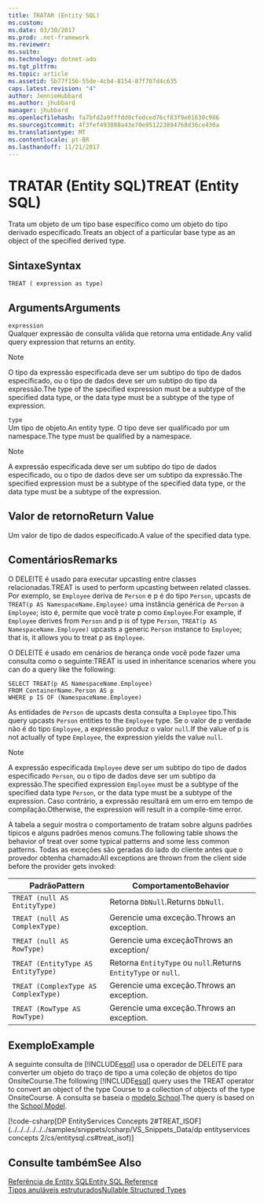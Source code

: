 ```yaml
---
title: TRATAR (Entity SQL)
ms.custom: 
ms.date: 03/30/2017
ms.prod: .net-framework
ms.reviewer: 
ms.suite: 
ms.technology: dotnet-ado
ms.tgt_pltfrm: 
ms.topic: article
ms.assetid: 5b77f156-55de-4cb4-8154-87f707d4c635
caps.latest.revision: "4"
author: JennieHubbard
ms.author: jhubbard
manager: jhubbard
ms.openlocfilehash: fa7bfd2a9fffdd0cfedced76cf83f9e01630c986
ms.sourcegitcommit: 4f3fef493080a43e70e951223894768d36ce430a
ms.translationtype: MT
ms.contentlocale: pt-BR
ms.lasthandoff: 11/21/2017
---
```

# <a name="treat-entity-sql"></a><span data-ttu-id="9b61f-102">TRATAR (Entity SQL)</span><span class="sxs-lookup"><span data-stu-id="9b61f-102">TREAT (Entity SQL)</span></span>
<span data-ttu-id="9b61f-103">Trata um objeto de um tipo base específico como um objeto do tipo derivado especificado.</span><span class="sxs-lookup"><span data-stu-id="9b61f-103">Treats an object of a particular base type as an object of the specified derived type.</span></span>  
  
## <a name="syntax"></a><span data-ttu-id="9b61f-104">Sintaxe</span><span class="sxs-lookup"><span data-stu-id="9b61f-104">Syntax</span></span>  
  
```  
TREAT ( expression as type)  
```  
  
## <a name="arguments"></a><span data-ttu-id="9b61f-105">Arguments</span><span class="sxs-lookup"><span data-stu-id="9b61f-105">Arguments</span></span>  
 `expression`  
 <span data-ttu-id="9b61f-106">Qualquer expressão de consulta válida que retorna uma entidade.</span><span class="sxs-lookup"><span data-stu-id="9b61f-106">Any valid query expression that returns an entity.</span></span>  
  
> [!NOTE]
>  <span data-ttu-id="9b61f-107">O tipo da expressão especificada deve ser um subtipo do tipo de dados especificado, ou o tipo de dados deve ser um subtipo do tipo da expressão.</span><span class="sxs-lookup"><span data-stu-id="9b61f-107">The type of the specified expression must be a subtype of the specified data type, or the data type must be a subtype of the type of expression.</span></span>  
  
 `type`  
 <span data-ttu-id="9b61f-108">Um tipo de objeto.</span><span class="sxs-lookup"><span data-stu-id="9b61f-108">An entity type.</span></span> <span data-ttu-id="9b61f-109">O tipo deve ser qualificado por um namespace.</span><span class="sxs-lookup"><span data-stu-id="9b61f-109">The type must be qualified by a namespace.</span></span>  
  
> [!NOTE]
>  <span data-ttu-id="9b61f-110">A expressão especificada deve ser um subtipo do tipo de dados especificado, ou o tipo de dados deve ser um subtipo da expressão.</span><span class="sxs-lookup"><span data-stu-id="9b61f-110">The specified expression must be a subtype of the specified data type, or the data type must be a subtype of the expression.</span></span>  
  
## <a name="return-value"></a><span data-ttu-id="9b61f-111">Valor de retorno</span><span class="sxs-lookup"><span data-stu-id="9b61f-111">Return Value</span></span>  
 <span data-ttu-id="9b61f-112">Um valor de tipo de dados especificado.</span><span class="sxs-lookup"><span data-stu-id="9b61f-112">A value of the specified data type.</span></span>  
  
## <a name="remarks"></a><span data-ttu-id="9b61f-113">Comentários</span><span class="sxs-lookup"><span data-stu-id="9b61f-113">Remarks</span></span>  
 <span data-ttu-id="9b61f-114">O DELEITE é usado para executar upcasting entre classes relacionadas.</span><span class="sxs-lookup"><span data-stu-id="9b61f-114">TREAT is used to perform upcasting between related classes.</span></span> <span data-ttu-id="9b61f-115">Por exemplo, se `Employee` deriva de `Person` e p é do tipo `Person`, upcasts de `TREAT(p AS NamespaceName.Employee)` uma instância genérica de `Person` a `Employee`; isto é, permite que você trate p como `Employee`.</span><span class="sxs-lookup"><span data-stu-id="9b61f-115">For example, if `Employee` derives from `Person` and p is of type `Person`, `TREAT(p AS NamespaceName.Employee)` upcasts a generic `Person` instance to `Employee`; that is, it allows you to treat p as `Employee`.</span></span>  
  
 <span data-ttu-id="9b61f-116">O DELEITE é usado em cenários de herança onde você pode fazer uma consulta como o seguinte:</span><span class="sxs-lookup"><span data-stu-id="9b61f-116">TREAT is used in inheritance scenarios where you can do a query like the following:</span></span>  
  
```  
SELECT TREAT(p AS NamespaceName.Employee)  
FROM ContainerName.Person AS p  
WHERE p IS OF (NamespaceName.Employee)   
```  
  
 <span data-ttu-id="9b61f-117">As entidades de `Person` de upcasts desta consulta a `Employee` tipo.</span><span class="sxs-lookup"><span data-stu-id="9b61f-117">This query upcasts `Person` entities to the `Employee` type.</span></span> <span data-ttu-id="9b61f-118">Se o valor de p verdade não é do tipo `Employee`, a expressão produz o valor `null`.</span><span class="sxs-lookup"><span data-stu-id="9b61f-118">If the value of p is not actually of type `Employee`, the expression yields the value `null`.</span></span>  
  
> [!NOTE]
>  <span data-ttu-id="9b61f-119">A expressão especificada `Employee` deve ser um subtipo do tipo de dados especificado `Person`, ou o tipo de dados deve ser um subtipo da expressão.</span><span class="sxs-lookup"><span data-stu-id="9b61f-119">The specified expression `Employee` must be a subtype of the specified data type `Person`, or the data type must be a subtype of the expression.</span></span> <span data-ttu-id="9b61f-120">Caso contrário, a expressão resultará em um erro em tempo de compilação.</span><span class="sxs-lookup"><span data-stu-id="9b61f-120">Otherwise, the expression will result in a compile-time error.</span></span>  
  
 <span data-ttu-id="9b61f-121">A tabela a seguir mostra o comportamento de tratam sobre alguns padrões típicos e alguns padrões menos comuns.</span><span class="sxs-lookup"><span data-stu-id="9b61f-121">The following table shows the behavior of treat over some typical patterns and some less common patterns.</span></span> <span data-ttu-id="9b61f-122">Todas as exceções são geradas do lado do cliente antes que o provedor obtenha chamado:</span><span class="sxs-lookup"><span data-stu-id="9b61f-122">All exceptions are thrown from the client side before the provider gets invoked:</span></span>  
  
|<span data-ttu-id="9b61f-123">Padrão</span><span class="sxs-lookup"><span data-stu-id="9b61f-123">Pattern</span></span>|<span data-ttu-id="9b61f-124">Comportamento</span><span class="sxs-lookup"><span data-stu-id="9b61f-124">Behavior</span></span>|  
|-------------|--------------|  
|`TREAT (null AS EntityType)`|<span data-ttu-id="9b61f-125">Retorna `DbNull`.</span><span class="sxs-lookup"><span data-stu-id="9b61f-125">Returns `DbNull`.</span></span>|  
|`TREAT (null AS ComplexType)`|<span data-ttu-id="9b61f-126">Gerencie uma exceção.</span><span class="sxs-lookup"><span data-stu-id="9b61f-126">Throws an exception.</span></span>|  
|`TREAT (null AS RowType)`|<span data-ttu-id="9b61f-127">Gerencie uma exceção</span><span class="sxs-lookup"><span data-stu-id="9b61f-127">Throws an exception/</span></span>|  
|`TREAT (EntityType AS EntityType)`|<span data-ttu-id="9b61f-128">Retorna `EntityType` ou `null`.</span><span class="sxs-lookup"><span data-stu-id="9b61f-128">Returns `EntityType` or `null`.</span></span>|  
|`TREAT (ComplexType AS ComplexType)`|<span data-ttu-id="9b61f-129">Gerencie uma exceção.</span><span class="sxs-lookup"><span data-stu-id="9b61f-129">Throws an exception.</span></span>|  
|`TREAT (RowType AS RowType)`|<span data-ttu-id="9b61f-130">Gerencie uma exceção.</span><span class="sxs-lookup"><span data-stu-id="9b61f-130">Throws an exception.</span></span>|  
  
## <a name="example"></a><span data-ttu-id="9b61f-131">Exemplo</span><span class="sxs-lookup"><span data-stu-id="9b61f-131">Example</span></span>  
 <span data-ttu-id="9b61f-132">A seguinte consulta de [!INCLUDE[esql](../../../../../../includes/esql-md.md)] usa o operador de DELEITE para converter um objeto do traço de tipo a uma coleção de objetos do tipo OnsiteCourse.</span><span class="sxs-lookup"><span data-stu-id="9b61f-132">The following [!INCLUDE[esql](../../../../../../includes/esql-md.md)] query uses the TREAT operator to convert an object of the type Course to a collection of objects of the type OnsiteCourse.</span></span> <span data-ttu-id="9b61f-133">A consulta se baseia o [modelo School](http://msdn.microsoft.com/en-us/859a9587-81ea-4a45-9bc0-f8d330e1adac).</span><span class="sxs-lookup"><span data-stu-id="9b61f-133">The query is based on the [School Model](http://msdn.microsoft.com/en-us/859a9587-81ea-4a45-9bc0-f8d330e1adac).</span></span>  
  
 [!code-csharp[DP EntityServices Concepts 2#TREAT_ISOF](../../../../../../samples/snippets/csharp/VS_Snippets_Data/dp entityservices concepts 2/cs/entitysql.cs#treat_isof)]  
  
## <a name="see-also"></a><span data-ttu-id="9b61f-134">Consulte também</span><span class="sxs-lookup"><span data-stu-id="9b61f-134">See Also</span></span>  
 [<span data-ttu-id="9b61f-135">Referência de Entity SQL</span><span class="sxs-lookup"><span data-stu-id="9b61f-135">Entity SQL Reference</span></span>](../../../../../../docs/framework/data/adonet/ef/language-reference/entity-sql-reference.md)  
 [<span data-ttu-id="9b61f-136">Tipos anuláveis estruturados</span><span class="sxs-lookup"><span data-stu-id="9b61f-136">Nullable Structured Types</span></span>](../../../../../../docs/framework/data/adonet/ef/language-reference/nullable-structured-types-entity-sql.md)
